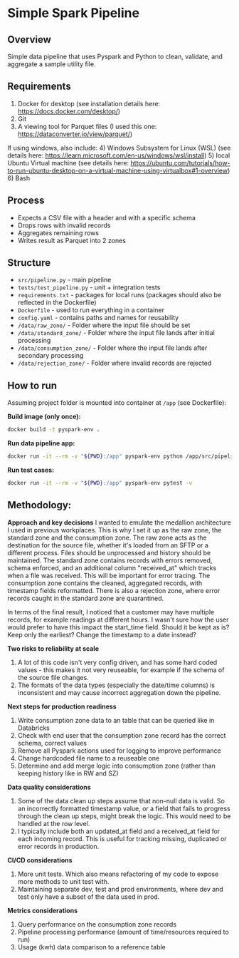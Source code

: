 # Simple Spark Pipeline

## Overview
Simple data pipeline that uses Pyspark and Python to clean, validate, and aggregate a sample utility file.

## Requirements
1) Docker for desktop (see installation details here: https://docs.docker.com/desktop/)
2) Git 
3) A viewing tool for Parquet files (I used this one: https://dataconverter.io/view/parquet/)

If using windows, also include:
4) Windows Subsystem for Linux (WSL) (see details here: https://learn.microsoft.com/en-us/windows/wsl/install)
5) local Ubuntu Virtual machine (see details here: https://ubuntu.com/tutorials/how-to-run-ubuntu-desktop-on-a-virtual-machine-using-virtualbox#1-overview)
6) Bash 

## Process
- Expects a CSV file with a header and with a specific schema
- Drops rows with invalid records
- Aggregates remaining rows
- Writes result as Parquet into 2 zones

## Structure
- `src/pipeline.py` - main pipeline
- `tests/test_pipeline.py` - unit + integration tests
- `requirements.txt` - packages for local runs (packages should also be reflected in the Dockerfile)
- `Dockerfile` - used to run everything in a container
- `config.yaml` - contains paths and names for reusability
- `/data/raw_zone/` - Folder where the input file should be set
- `/data/standard_zone/` - Folder where the input file lands after initial processing
- `/data/consumption_zone/` - Folder where the input file lands after secondary processing
- `/data/rejection_zone/` - Folder where invalid records are rejected

## How to run
Assuming project folder is mounted into container at `/app` (see Dockerfile):

**Build image (only once):**
```bash
docker build -t pyspark-env .
```

**Run data pipeline app:**
```bash
docker run -it --rm -v "${PWD}:/app" pyspark-env python /app/src/pipeline.py
```

**Run test cases:**
```bash
docker run -it --rm -v "${PWD}:/app" pyspark-env pytest -v
```

## Methodology: 

**Approach and key decisions**
I wanted to emulate the medallion architecture I used in previous workplaces. This is why I set it up as the raw zone, the standard zone and the consumption zone.
The raw zone acts as the destination for the source file, whether it's loaded from an SFTP or a different process. Files should be unprocessed and history should be maintained.
The standard zone contains records with errors removed, schema enforced, and an additional column "received_at" which tracks when a file was received. This will be important for error tracing.
The consumption zone contains the cleaned, aggregated records, with timestamp fields reformatted.
There is also a rejection zone, where error records caught in the standard zone are quarantined.

In terms of the final result, I noticed that a customer may have multiple records, for example readings at different hours. I wasn't sure how the user would prefer to have this impact the start_time field. Should it be kept as is? Keep only the earliest? Change the timestamp to a date instead?

**Two risks to reliability at scale**
1) A lot of this code isn't very config driven, and has some hard coded values - this makes it not very reuseable, for example if the schema of the source file changes. 
2) The formats of the data types (especially the date/time columns) is inconsistent and may cause incorrect aggregation down the pipeline.

**Next steps for production readiness**
1) Write consumption zone data to an table that can be queried like in Databricks
2) Check with end user that the consumption zone record has the correct schema, correct values
3) Remove all Pyspark actions used for logging to improve performance
4) Change hardcoded file name to a reuseable one
5) Determine and add merge logic into consumption zone (rather than keeping history like in RW and SZ)

**Data quality considerations**
1) Some of the data clean up steps assume that non-null data is valid. So an incorrectly formatted timestamp value, or a field that fails to progress through the clean up steps, might break the logic. This would need to be handled at the row level.
2) I typically include both an updated_at field and a received_at field for each incoming record. This is useful for tracking missing, duplicated or error records in production.

**CI/CD considerations**
1) More unit tests. Which also means refactoring of my code to expose more methods to unit test with.
2) Maintaining separate dev, test and prod environments, where dev and test only have a subset of the data used in prod.

**Metrics considerations**
1) Query performance on the consumption zone records
2) Pipeline processing performance (amount of time/resources required to run)
3) Usage (kwh) data comparison to a reference table
